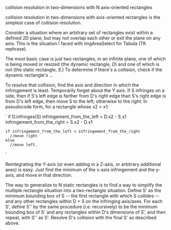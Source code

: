 collision resolution in two-dimensions with N axis-oriented rectangles

collision resolution in two-dimensions with axis-oriented rectangles is the simplest case of collision resolution.


Consider a situation where an arbitrary set of rectangles exist within a defined 2D plane, but may not overlap each other or exit the plane on any axis. This is the situation I faced with imgAreaSelect for Tabula (TK rephrase). 


The most basic case is just two rectangles, in an infinite plane, one of which is being moved or resized (the dynamic rectangle, *D*) and one of which is not (the static rectangle, *S*.) To determine if there's a collision, check if the dynamic rectangle's ...

To resolve that collision, find the axis and direction in which the infringement is least. Temporarily forget about the Y axis. If S infringes on a side, then if S's left edge is farther from D's right edge than S's right edge is from D's left edge, then move S to the left; otherwise to the right. In pseudocode form, for a rectangle whose x2 > x1:

`
  if D.infringes(S)
    infringement_from_the_left = D.x2 - S.x1
    infringement_from_the_right = S.x2 - D.x1

    if infringement_from_the_left < infringement_from_the_right
      //move right
    else
      //move left.
`

Reintegrating the Y-axis (or even adding in a Z-axis, or arbitrary additional axes) is easy. Just find the minimum of the x-axis infringement and the y-axis, and move in that direction.

The way to generalize to N static rectangles is to find a way to simplify the multiple rectangle situation into a two-rectangle situation. Define S' as the minimum bounding box of S -- the first rectangle with which S collides -- and any other rectangles within D + S on the infringing axis/axes. For each S', define S'' by the same procedure (i.e. recursively) to be the minimum bounding box of S' and any rectangles within D's dimensions of S', and then repeat, with S'' as S'. Resolve D's collision with the final S' as described above.